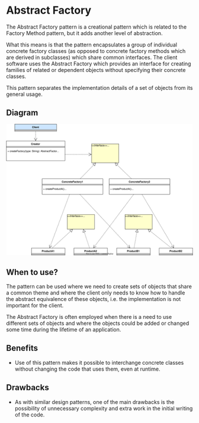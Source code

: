 # Abstract Factory

The Abstract Factory pattern is a creational pattern which is related to the Factory Method pattern, but it adds another level of abstraction. 

What this means is that the pattern encapsulates a group of individual concrete factory classes (as opposed to concrete factory methods which are derived in subclasses) which share common interfaces. The client software uses the Abstract Factory which provides an interface for creating families of related
or dependent objects without specifying their concrete classes. 

This pattern separates the implementation details of a set of objects from its general usage.

## Diagram

![Abstract Factory Design Pattern Diagram](/img/abstract-factory.svg)

## When to use?

The pattern can be used where we need to create sets of objects that share a common theme and where the client only needs to know how to handle the abstract equivalence of these objects, i.e. the implementation is not important for the client. 

The Abstract Factory is often employed when there is a need to use different sets of objects and where the objects could be added or changed some time during the lifetime of an application.

## Benefits

- Use of this pattern makes it possible to interchange concrete classes without changing the code that uses them, even at runtime.

## Drawbacks

- As with similar design patterns, one of the main drawbacks is the possibility of unnecessary complexity and extra work in the initial writing of the code.
